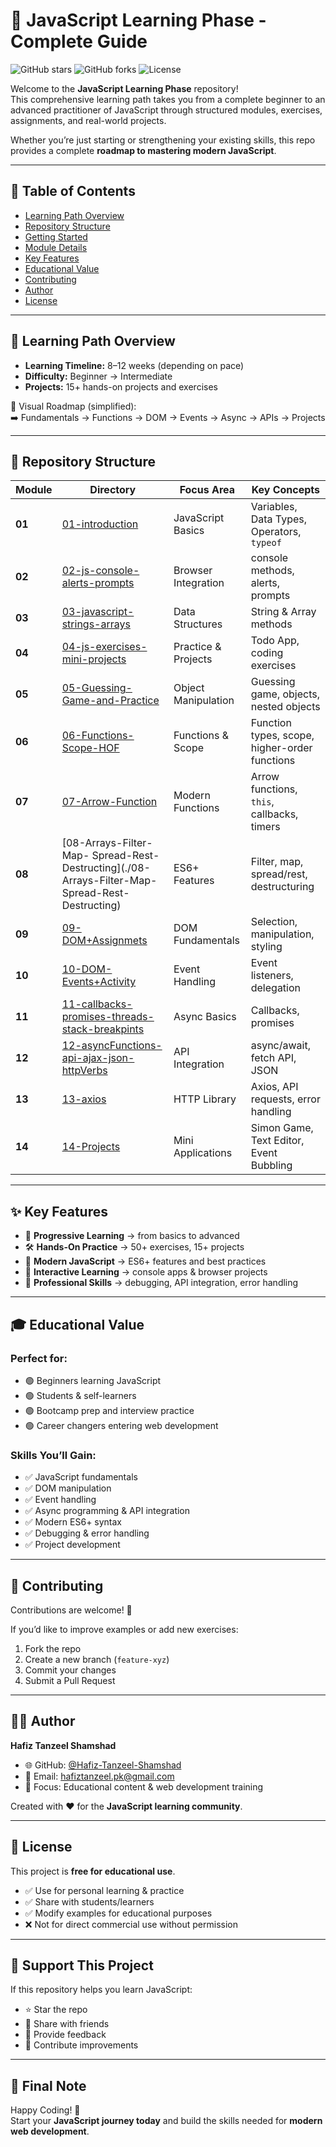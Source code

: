 # 🚀 JavaScript Learning Phase - Complete Guide

![GitHub stars](https://img.shields.io/github/stars/Hafiz-Tanzeel-Shamshad/JavaScript-Learning-Phase?style=social)
![GitHub forks](https://img.shields.io/github/forks/Hafiz-Tanzeel-Shamshad/JavaScript-Learning-Phase?style=social)
![License](https://img.shields.io/badge/license-Educational-blue)

Welcome to the **JavaScript Learning Phase** repository!  
This comprehensive learning path takes you from a complete beginner to an advanced practitioner of JavaScript through structured modules, exercises, assignments, and real-world projects.  

Whether you’re just starting or strengthening your existing skills, this repo provides a complete **roadmap to mastering modern JavaScript**.

---

## 📖 Table of Contents
- [Learning Path Overview](#-learning-path-overview)
- [Repository Structure](#-repository-structure)
- [Getting Started](#-getting-started)
- [Module Details](#-module-details)
- [Key Features](#-key-features)
- [Educational Value](#-educational-value)
- [Contributing](#-contributing)
- [Author](#-author)
- [License](#-license)

---

## 🎯 Learning Path Overview

- **Learning Timeline:** 8–12 weeks (depending on pace)  
- **Difficulty:** Beginner → Intermediate  
- **Projects:** 15+ hands-on projects and exercises  

📌 Visual Roadmap (simplified):  
➡️ Fundamentals → Functions → DOM → Events → Async → APIs → Projects  

---

## 📂 Repository Structure

| Module | Directory | Focus Area | Key Concepts |
|--------|-----------|------------|--------------|
| **01** | [01-introduction](./01-introduction) | JavaScript Basics | Variables, Data Types, Operators, `typeof` |
| **02** | [02-js-console-alerts-prompts](./02-js-console-alerts-prompts) | Browser Integration | console methods, alerts, prompts |
| **03** | [03-javascript-strings-arrays](./03-javascript-strings-arrays) | Data Structures | String & Array methods |
| **04** | [04-js-exercises-mini-projects](./04-js-exercises-mini-projects) | Practice & Projects | Todo App, coding exercises |
| **05** | [05-Guessing-Game-and-Practice](./05-Guessing-Game-and-Practice) | Object Manipulation | Guessing game, objects, nested objects |
| **06** | [06-Functions-Scope-HOF](./06-Functions-Scope-HOF) | Functions & Scope | Function types, scope, higher-order functions |
| **07** | [07-Arrow-Function](./07-Arrow-Function) | Modern Functions | Arrow functions, `this`, callbacks, timers |
| **08** | [08-Arrays-Filter-Map- Spread-Rest-Destructing](./08-Arrays-Filter-Map- Spread-Rest-Destructing) | ES6+ Features | Filter, map, spread/rest, destructuring |
| **09** | [09-DOM+Assignmets](./09-DOM+Assignmets) | DOM Fundamentals | Selection, manipulation, styling |
| **10** | [10-DOM-Events+Activity](./10-DOM-Events+Activity) | Event Handling | Event listeners, delegation |
| **11** | [11-callbacks-promises-threads-stack-breakpints](./11-callbacks-promises-threads-stack-breakpints) | Async Basics | Callbacks, promises |
| **12** | [12-asyncFunctions-api-ajax-json-httpVerbs](./12-asyncFunctions-api-ajax-json-httpVerbs) | API Integration | async/await, fetch API, JSON |
| **13** | [13-axios](./13-axios) | HTTP Library | Axios, API requests, error handling |
| **14** | [14-Projects](./14-Projects) | Mini Applications | Simon Game, Text Editor, Event Bubbling |



---

## ✨ Key Features

- 🎯 **Progressive Learning** → from basics to advanced  
- 🛠 **Hands-On Practice** → 50+ exercises, 15+ projects  
- 🚀 **Modern JavaScript** → ES6+ features and best practices  
- 📱 **Interactive Learning** → console apps & browser projects  
- 🔧 **Professional Skills** → debugging, API integration, error handling  

---

## 🎓 Educational Value

### Perfect for:
- 🟢 Beginners learning JavaScript  
- 🟢 Students & self-learners  
- 🟢 Bootcamp prep and interview practice  
- 🟢 Career changers entering web development  

### Skills You’ll Gain:
- ✅ JavaScript fundamentals  
- ✅ DOM manipulation  
- ✅ Event handling  
- ✅ Async programming & API integration  
- ✅ Modern ES6+ syntax  
- ✅ Debugging & error handling  
- ✅ Project development  

---

## 🤝 Contributing

Contributions are welcome! 🎉  

If you’d like to improve examples or add new exercises:
1. Fork the repo  
2. Create a new branch (`feature-xyz`)  
3. Commit your changes  
4. Submit a Pull Request  

---

## 👨‍🎓 Author

**Hafiz Tanzeel Shamshad**  
- 🌐 GitHub: [@Hafiz-Tanzeel-Shamshad](https://github.com/Hafiz-Tanzeel-Shamshad)  
- 📧 Email: hafiztanzeel.pk@gmail.com  
- 🎯 Focus: Educational content & web development training  

Created with ❤️ for the **JavaScript learning community**.

---

## 📄 License

This project is **free for educational use**.  

- ✅ Use for personal learning & practice  
- ✅ Share with students/learners  
- ✅ Modify examples for educational purposes  
- ❌ Not for direct commercial use without permission  

---

## 🌟 Support This Project

If this repository helps you learn JavaScript:  
- ⭐ Star the repo  
- 🔄 Share with friends  
- 💬 Provide feedback  
- 🤝 Contribute improvements  

---

## 🎉 Final Note

Happy Coding! 🚀  
Start your **JavaScript journey today** and build the skills needed for **modern web development**.  


